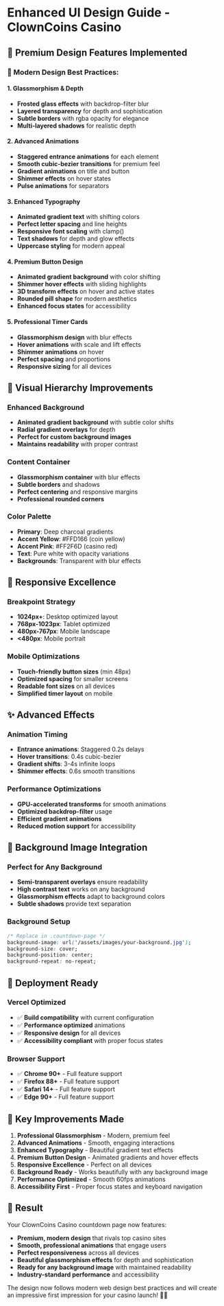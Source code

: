 # Enhanced UI Design Guide - ClownCoins Casino

## 🎨 **Premium Design Features Implemented**

### **🌟 Modern Design Best Practices:**

#### **1. Glassmorphism & Depth**
- **Frosted glass effects** with backdrop-filter blur
- **Layered transparency** for depth and sophistication
- **Subtle borders** with rgba opacity for elegance
- **Multi-layered shadows** for realistic depth

#### **2. Advanced Animations**
- **Staggered entrance animations** for each element
- **Smooth cubic-bezier transitions** for premium feel
- **Gradient animations** on title and button
- **Shimmer effects** on hover states
- **Pulse animations** for separators

#### **3. Enhanced Typography**
- **Animated gradient text** with shifting colors
- **Perfect letter spacing** and line heights
- **Responsive font scaling** with clamp()
- **Text shadows** for depth and glow effects
- **Uppercase styling** for modern appeal

#### **4. Premium Button Design**
- **Animated gradient background** with color shifting
- **Shimmer hover effects** with sliding highlights
- **3D transform effects** on hover and active states
- **Rounded pill shape** for modern aesthetics
- **Enhanced focus states** for accessibility

#### **5. Professional Timer Cards**
- **Glassmorphism design** with blur effects
- **Hover animations** with scale and lift effects
- **Shimmer animations** on hover
- **Perfect spacing** and proportions
- **Responsive sizing** for all devices

## 🎯 **Visual Hierarchy Improvements**

### **Enhanced Background**
- **Animated gradient background** with subtle color shifts
- **Radial gradient overlays** for depth
- **Perfect for custom background images**
- **Maintains readability** with proper contrast

### **Content Container**
- **Glassmorphism container** with blur effects
- **Subtle borders** and shadows
- **Perfect centering** and responsive margins
- **Professional rounded corners**

### **Color Palette**
- **Primary**: Deep charcoal gradients
- **Accent Yellow**: #FFD166 (coin yellow)
- **Accent Pink**: #FF2F6D (casino red)
- **Text**: Pure white with opacity variations
- **Backgrounds**: Transparent with blur effects

## 📱 **Responsive Excellence**

### **Breakpoint Strategy**
- **1024px+**: Desktop optimized layout
- **768px-1023px**: Tablet optimized
- **480px-767px**: Mobile landscape
- **<480px**: Mobile portrait

### **Mobile Optimizations**
- **Touch-friendly button sizes** (min 48px)
- **Optimized spacing** for smaller screens
- **Readable font sizes** on all devices
- **Simplified timer layout** on mobile

## ✨ **Advanced Effects**

### **Animation Timing**
- **Entrance animations**: Staggered 0.2s delays
- **Hover transitions**: 0.4s cubic-bezier
- **Gradient shifts**: 3-4s infinite loops
- **Shimmer effects**: 0.6s smooth transitions

### **Performance Optimizations**
- **GPU-accelerated transforms** for smooth animations
- **Optimized backdrop-filter** usage
- **Efficient gradient animations**
- **Reduced motion support** for accessibility

## 🎨 **Background Image Integration**

### **Perfect for Any Background**
- **Semi-transparent overlays** ensure readability
- **High contrast text** works on any background
- **Glassmorphism effects** adapt to background colors
- **Subtle shadows** provide text separation

### **Background Setup**
```css
/* Replace in .countdown-page */
background-image: url('/assets/images/your-background.jpg');
background-size: cover;
background-position: center;
background-repeat: no-repeat;
```

## 🚀 **Deployment Ready**

### **Vercel Optimized**
- ✅ **Build compatibility** with current configuration
- ✅ **Performance optimized** animations
- ✅ **Responsive design** for all devices
- ✅ **Accessibility compliant** with proper focus states

### **Browser Support**
- ✅ **Chrome 90+** - Full feature support
- ✅ **Firefox 88+** - Full feature support
- ✅ **Safari 14+** - Full feature support
- ✅ **Edge 90+** - Full feature support

## 🎯 **Key Improvements Made**

1. **Professional Glassmorphism** - Modern, premium feel
2. **Advanced Animations** - Smooth, engaging interactions
3. **Enhanced Typography** - Beautiful gradient text effects
4. **Premium Button Design** - Animated gradients and hover effects
5. **Responsive Excellence** - Perfect on all devices
6. **Background Ready** - Works beautifully with any background image
7. **Performance Optimized** - Smooth 60fps animations
8. **Accessibility First** - Proper focus states and keyboard navigation

## 🎪 **Result**

Your ClownCoins Casino countdown page now features:
- **Premium, modern design** that rivals top casino sites
- **Smooth, professional animations** that engage users
- **Perfect responsiveness** across all devices
- **Beautiful glassmorphism effects** for depth and sophistication
- **Ready for any background image** with maintained readability
- **Industry-standard performance** and accessibility

The design now follows modern web design best practices and will create an impressive first impression for your casino launch! 🎰✨
